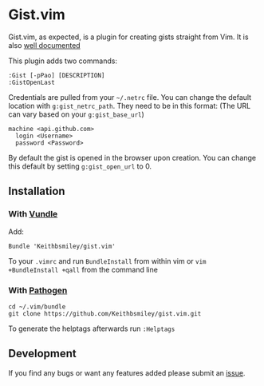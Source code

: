 # Gist.vim

Gist.vim, as expected, is a plugin for creating gists straight from Vim.
It is also [well
documented](https://github.com/Keithbsmiley/gist.vim/blob/master/doc/gist.txt)

This plugin adds two commands:

```
:Gist [-pPao] [DESCRIPTION]
:GistOpenLast
```

Credentials are pulled from your `~/.netrc` file. You can change the default
location with `g:gist_netrc_path`. They need to be in this format:
(The URL can vary based on your `g:gist_base_url`)

```
machine <api.github.com>
  login <Username>
  password <Password>
```

By default the gist is opened in the browser upon creation. You can
change this default by setting `g:gist_open_url` to 0.

## Installation

### With [Vundle](https://github.com/gmarik/vundle)

Add:

```
Bundle 'Keithbsmiley/gist.vim'
```

To your `.vimrc` and run `BundleInstall` from within vim or `vim +BundleInstall +qall` from the command line

### With [Pathogen](https://github.com/tpope/vim-pathogen)

```
cd ~/.vim/bundle
git clone https://github.com/Keithbsmiley/gist.vim.git
```

To generate the helptags afterwards run `:Helptags`

## Development

If you find any bugs or want any features added please submit an
[issue](https://github.com/Keithbsmiley/gist.vim/issues/new).
